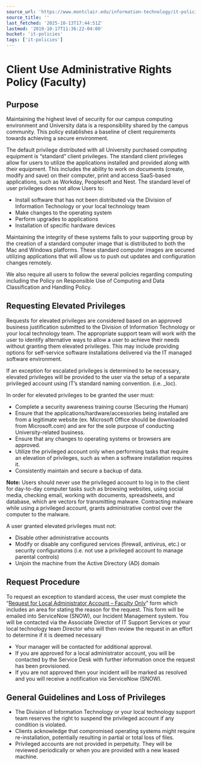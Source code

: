 ```yaml
---
source_url: 'https://www.montclair.edu/information-technology/it-policies-and-procedures/client-use-administrative-rights-policy/'
source_title: ''
last_fetched: '2025-10-13T17:44:51Z'
lastmod: '2019-10-17T11:36:22-04:00'
bucket: 'it-policies'
tags: ['it-policies']
---
```


# Client Use Administrative Rights Policy (Faculty)

## Purpose

Maintaining the highest level of security for our campus computing environment and University data is a responsibility shared by the campus community. This policy establishes a baseline of client requirements towards achieving a secure environment.

The default privilege distributed with all University purchased computing equipment is “standard” client privileges. The standard client privileges allow for users to utilize the applications installed and provided along with their equipment. This includes the ability to work on documents (create, modify and save) on their computer, print and access SaaS-based applications, such as Workday, Peoplesoft and Nest. The standard level of user privileges does not allow Users to:

* Install software that has not been distributed via the Division of Information Technology or your local technology team
* Make changes to the operating system
* Perform upgrades to applications
* Installation of specific hardware devices

Maintaining the integrity of these systems falls to your supporting group by the creation of a standard computer image that is distributed to both the Mac and Windows platforms. These standard computer images are secured utilizing applications that will allow us to push out updates and configuration changes remotely.

We also require all users to follow the several policies regarding computing including the Policy on Responsible Use of Computing and Data Classification and Handling Policy.

## **Requesting Elevated Privileges**

Requests for elevated privileges are considered based on an approved business justification submitted to the Division of Information Technology or your local technology team. The appropriate support team will work with the user to identify alternative ways to allow a user to achieve their needs without granting them elevated privileges. This may include providing options for self-service software installations delivered via the IT managed software environment.

If an exception for escalated privileges is determined to be necessary, elevated privileges will be provided to the user via the setup of a separate privileged account using IT’s standard naming convention. (i.e. <NetID>\_loc).

In order for elevated privileges to be granted the user must:

* Complete a security awareness training course (Securing the Human)
* Ensure that the applications/hardware/accessories being installed are from a legitimate website (ex. Microsoft Office should be downloaded from Microsoft.com) and are for the sole purpose of conducting University-related business.
* Ensure that any changes to operating systems or browsers are approved.
* Utilize the privileged account only when performing tasks that require an elevation of privileges, such as when a software installation requires it.
* Consistently maintain and secure a backup of data.

**Note:** Users should never use the privileged account to log in to the client for day-to-day computer tasks such as browsing websites, using social media, checking email, working with documents, spreadsheets, and database, which are vectors for transmitting malware. Contracting malware while using a privileged account, grants administrative control over the computer to the malware.

A user granted elevated privileges must not:

* Disable other administrative accounts
* Modify or disable any configured services (firewall, antivirus, etc.) or security configurations (i.e. not use a privileged account to manage parental controls)
* Unjoin the machine from the Active Directory (AD) domain

## Request Procedure

To request an exception to standard access, the user must complete the “[Request for Local Administrator Account – Faculty Only](https://montclair.co1.qualtrics.com/jfe/form/SV_8AMaQFuUtEmvnvv)” form which includes an area for stating the reason for the request. This form will be emailed into ServiceNow (SNOW), our Incident Management system. You will be contacted via the Associate Director of IT Support Services or your local technology team Director who will then review the request in an effort to determine if it is deemed necessary

* Your manager will be contacted for additional approval.
* If you are approved for a local administrator account, you will be contacted by the Service Desk with further information once the request has been provisioned.
* If you are not approved then your incident will be marked as resolved and you will receive a notification via ServiceNow (SNOW).

## General Guidelines and Loss of Privileges

* The Division of Information Technology or your local technology support team reserves the right to suspend the privileged account if any condition is violated.
* Clients acknowledge that compromised operating systems might require re-installation, potentially resulting in partial or total loss of files.
* Privileged accounts are not provided in perpetuity. They will be reviewed periodically or when you are provided with a new leased machine.